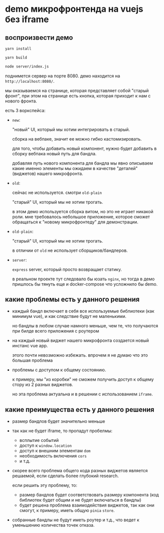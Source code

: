 # demo микрофронтенда на vuejs без iframe

## воспроизвести демо

```sh
yarn install
```

```sh
yarn build
```

```sh
node server/index.js
```

поднимется сервер на порте 8080.
демо находится на `http://localhost:8080/`.

мы оказываемся на странице, которая представляет собой "старый фронт",
при этом на странице есть кнопка, которая приходит к нам с нового фронта.

есть 3 воркспейса:

- `new`:

  "новый" UI, который мы хотим интегрировать в старый.

  сборка на вебпаке, значит ее можно гибко кастомизировать.

  для того, чтобы добавить новый компонент, нужно будет добавить в сборку вебпака новый путь для бандла.

  добавляя путь нового компонента для бандла мы явно описываем
  какие именно элементы мы ожидаем в качестве "деталей"(виджетов) нашего микрофронта.

- `old`:

  сейчас не используется. смотри `old-plain`

  "старый" UI, который мы не хотим трогать.

  в этом демо используется сборка витом, но это не играет никакой роли.
  мне требовалось небольшое приложение, которое сможет обращаться к "новому микрофронтеду" для демонстрации.

- `old-plain`:

  "старый" UI, который мы не хотим трогать.

  в отличии от `old` не использует сборщиков/бандлеров.

- `server`:

  `express` server, который просто возвращает статику.

  в реальном проекте тут следовало бы юзать `nginx`, но тогда в демо пришлось бы тянуть еще и docker-compose
  что усложнило бы demo.

## какие проблемы есть у данного решения

- каждый бандл включает в себя все используемые библиотеки (как минимум vue),
  и как следствие будут не маленькими.

  но бандлы в любом случае намного меньше, чем те, что получаются при билде всего приложения с роутером

- на каждый новый виджет нашего микрофронта создается новый инстанс vue app.

  этого почти невозможно избежать.
  впрочем я не думаю что это большая проблема

- проблемы с доступом к общему состоянию.

  к примеру, мы "из коробки" не сможем получить доступ к общему стору из 2 разных виджетов.

  но эта проблема актуальна и в решении с использованием `iframe`.

## какие преимущества есть у данного решения

- размер бандлов будет значительно меньше

- так как не будет iframe, то пропадут пробелмы:

  - всплытие событий
  - доступ к `window.location`
  - доступ к внешним элементам `dom`
  - необходимость включения `cors`
  - и т.д.

- скорее всего проблема общего кода разных виджетов является решаемой, если сделать более глубокий research.

  если решить эту проблему, то:

  - размер бандлов будет соответствовать размеру компонента
    (код библиотек будет общим и не будет включаться в бандлы)
  - будет решена проблема взаимодействия виджетов, так как они смогут, к примеру, иметь общую `pinia` `store`.

- собранные бандлы не будут иметь роутер и т.д., что ведет к уменьшению количества точек отказа.